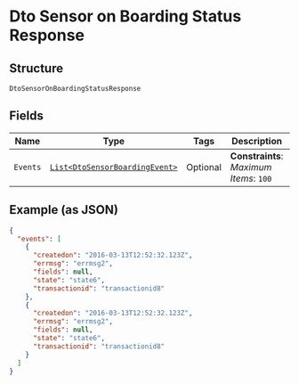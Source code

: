 
# Dto Sensor on Boarding Status Response

## Structure

`DtoSensorOnBoardingStatusResponse`

## Fields

| Name | Type | Tags | Description | Getter | Setter |
|  --- | --- | --- | --- | --- | --- |
| `Events` | [`List<DtoSensorBoardingEvent>`](../../doc/models/dto-sensor-boarding-event.md) | Optional | **Constraints**: *Maximum Items*: `100` | List<DtoSensorBoardingEvent> getEvents() | setEvents(List<DtoSensorBoardingEvent> events) |

## Example (as JSON)

```json
{
  "events": [
    {
      "createdon": "2016-03-13T12:52:32.123Z",
      "errmsg": "errmsg2",
      "fields": null,
      "state": "state6",
      "transactionid": "transactionid8"
    },
    {
      "createdon": "2016-03-13T12:52:32.123Z",
      "errmsg": "errmsg2",
      "fields": null,
      "state": "state6",
      "transactionid": "transactionid8"
    }
  ]
}
```


